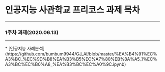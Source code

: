# 인공지능 사관학교 프리코스 과제 목차
<hr>

### 1주차 과제(2020.06.13)
<hr>
  * [인공지능 사례분석](https://github.com/bumbum9944/GJ_AI/blob/master/%EA%B4%91%EC%A3%BC_%EC%9D%B8%EA%B3%B5%EC%A7%80%EB%8A%A5_1%EC%A3%BC%EC%B0%A8_%EA%B3%BC%EC%A0%9C.ipynb)
